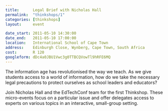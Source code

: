 ```yaml
---
title:      Legal Brief with Nicholas Hall
permalink:  "thinkshops/1"
categories: [thinkshops]
layout:     event

date_start: 2011-05-10 14:30:00
date_end:   2011-05-10 17:00:00
location:   International School of Cape Town
address:    Edinburgh Close, Wynberg, Cape Town, South Africa
cost:       R 120
googleform: dDc4a0JBU1Vwc3g0TTBCQVowTl9hRFE6MQ
---
```


The information age has revolutionised the way we teach. 
As we give students access to a world of information, how do we take the necessary legal precautions to protect ourselves as school leaders and educators?

Join Nicholas Hall and the EdTechConf team for the first Thinkshop. These micro-events focus on a particular issue and offer delegates access to experts on various topics in an interactive, small-group setting.

